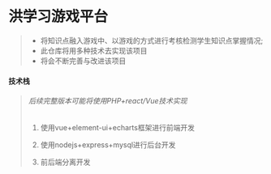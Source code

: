 # 洪学习游戏平台

>* 将知识点融入游戏中、以游戏的方式进行考核检测学生知识点掌握情况;
>* 此仓库将用多种技术去实现该项目
>* 将会不断完善与改进该项目

####  技术栈

> ###### 后续完整版本可能将使用PHP+react/Vue技术实现
>
> 1. 使用vue+element-ui+echarts框架进行前端开发
>
> 2. 使用nodejs+express+mysql进行后台开发
>
> 3. 前后端分离开发



